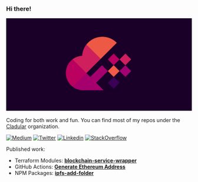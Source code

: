 ### Hi there!

![Itay Podhajcer's GitHub Social Cover](./github-social-preview-shape-only.png)

Coding for both work and fun. You can find most of my repos under the [Cladular](https://github.com/cladular) organization.

[![Medium](https://img.shields.io/badge/Medium-000000?style=for-the-badge&logo=medium&logoColor=white)](https://medium.com/@itaypodhajcer)
[![Twitter](https://img.shields.io/badge/Twitter-1DA1F2?style=for-the-badge&logo=twitter&logoColor=white)](https://twitter.com/ItayPodhajcer)
[![Linkedin](https://img.shields.io/badge/LinkedIn-0A66C2?style=for-the-badge&logo=linkedin&logoColor=white)](https://www.linkedin.com/in/itaypodhajcer)
[![StackOverflow](https://img.shields.io/badge/StackOverflow-F58025?style=for-the-badge&logo=stackoverflow&logoColor=white)](https://stackoverflow.com/users/6565271/itay-podhajcer)

Published work:

- Terraform Modules: **[blockchain-service-wrapper](https://registry.terraform.io/modules/cladular/blockchain-service-wrapper/azurerm/latest)**
- GitHub Actions: **[Generate Ethereum Address](https://github.com/marketplace/actions/generate-ethereum-address)**
- NPM Packages: **[ipfs-add-folder](https://www.npmjs.com/package/ipfs-add-folder)**


